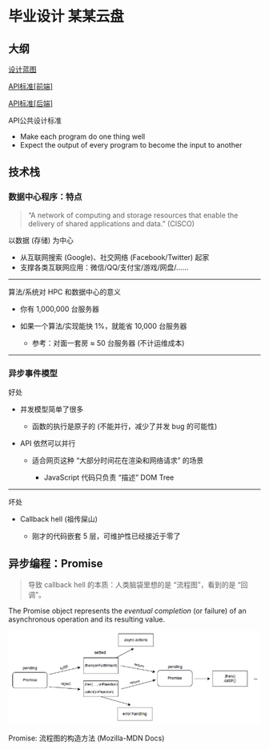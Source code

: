 # 毕业设计 某某云盘

## 大纲

[设计蓝图](Docs\text.md "待补充")

[API标准[前端]](Readme.md "待补充")

[API标准[后端]](Readme.md "待补充")

API公共设计标准

* Make each program do one thing well
* Expect the output of every program to become the input to another

## 技术栈

### 数据中心程序：特点

> “A network of computing and storage resources that enable the delivery of shared applications and data.” (CISCO)

以数据 (存储) 为中心

* 从互联网搜索 (Google)、社交网络 (Facebook/Twitter) 起家
* 支撑各类互联网应用：微信/QQ/支付宝/游戏/网盘/……

---

算法/系统对 HPC 和数据中心的意义

* 你有 1,000,000 台服务器
* 如果一个算法/实现能快 1%，就能省 10,000 台服务器

  * 参考：对面一套房 ≈ 50 台服务器 (不计运维成本)

---

### 异步事件模型

好处

* 并发模型简单了很多

  * 函数的执行是原子的 (不能并行，减少了并发 bug 的可能性)
* API 依然可以并行

  * 适合网页这种 “大部分时间花在渲染和网络请求” 的场景

    * JavaScript 代码只负责 “描述” DOM Tree

---

坏处

* Callback hell (祖传屎山)

  * 刚才的代码嵌套 5 层，可维护性已经接近于零了

## 异步编程：Promise

> 导致 callback hell 的本质：人类脑袋里想的是 “流程图”，看到的是 “回调”。

The Promise object represents the *eventual completion* (or failure) of an asynchronous operation and its resulting value.

![1670839182901](image/Readme/1670839182901.png)

Promise: 流程图的构造方法 (Mozilla-MDN Docs)
